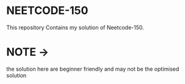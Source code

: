 # NEETCODE-150
This repository Contains my solution of Neetcode-150.
# NOTE ->
the solution here are beginner friendly and may not be the optimised solution
